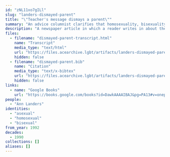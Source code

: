 ```yaml
---
id: "zNL11xo7gILl"
slug: "landers-dismayed-parent"
title: "\"Teacher's message dismays a parent\""
summary: "An advice columnist clarifies that homosexuality, bisexuality, and asexuality are not sexes"
description: "A newspaper article in which a reader writes in about their son being taught in school that there are \"five sexes,\" including homosexual, bisexual, and asexual. The columnist clarifies that the latter three are not sexes, but \"biochemical-genetic alterations.\""
files:
  - filename: "dismayed-parent-transcript.html"
    name: "Transcript"
    media_type: "text/html"
    url: "https://files.acearchive.lgbt/artifacts/landers-dismayed-parent/dismayed-parent-transcript.html"
    hidden: false
  - filename: "dismayed-parent.bib"
    name: "Citation"
    media_type: "text/x-bibtex"
    url: "https://files.acearchive.lgbt/artifacts/landers-dismayed-parent/dismayed-parent.bib"
    hidden: false
links:
  - name: "Google Books"
    url: "https://books.google.com/books?id=DawkAAAAIBAJ&pg=PA13#v=onepage&q&f=false"
people:
  - "Ann Landers"
identities:
  - "asexual"
  - "homosexual"
  - "bisexual"
from_year: 1992
decades:
  - 1990
collections: []
aliases: []
---
```

